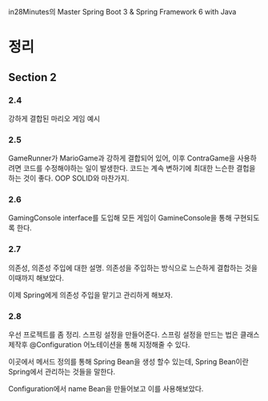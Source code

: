 in28Minutes의 Master Spring Boot 3 & Spring Framework 6 with Java


# 정리

## Section 2
### 2.4
강하게 결합된 마리오 게임 예시

### 2.5
GameRunner가 MarioGame과 강하게 결합되어 있어, 이후 ContraGame을 사용하려면 코드를 수정해야하는 일이 발생한다.
코드는 계속 변하기에 최대한 느슨한 결헙을 하는 것이 좋다. OOP SOLID와 마찬가지.

### 2.6
GamingConsole interface를 도입해 모든 게임이 GamineConsole을 통해 구현되도록 한다.

### 2.7
의존성, 의존성 주입에 대한 설명.
의존성을 주입하는 방식으로 느슨하게 결합하는 것을 이때까지 해보았다. 

이제 Spring에게 의존성 주입을 맡기고 관리하게 해보자.

### 2.8
우선 프로젝트를 좀 정리. 스프링 설정을 만들어준다. 스프링 설정을 만드는 법은 클래스 제작후 @Configuration 어노테이션을 통해 지정해줄 수 있다.

이곳에서 메서드 정의를 통해 Spring Bean을 생성 할수 있는데, Spring Bean이란 Spring에서 관리하는 것들을 말한다.

Configuration에서 name Bean을 만들어보고 이를 사용해보았다. 